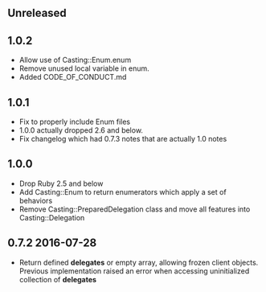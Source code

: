 ## Unreleased

## 1.0.2

- Allow use of Casting::Enum.enum
- Remove unused local variable in enum.
- Added CODE_OF_CONDUCT.md

## 1.0.1

- Fix to properly include Enum files
- 1.0.0 actually dropped 2.6 and below.
- Fix changelog which had 0.7.3 notes that are actually 1.0 notes

## 1.0.0

- Drop Ruby 2.5 and below
- Add Casting::Enum to return enumerators which apply a set of behaviors
- Remove Casting::PreparedDelegation class and move all features into Casting::Delegation

## 0.7.2 2016-07-28

- Return defined __delegates__ or empty array, allowing frozen client objects.
  Previous implementation raised an error when accessing uninitialized collection
  of __delegates__
